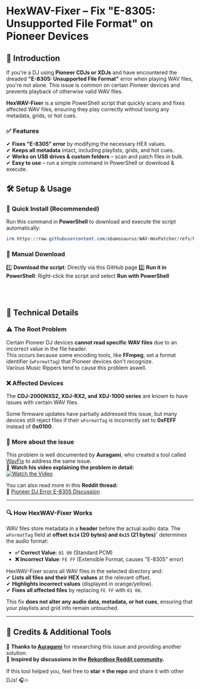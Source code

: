 # HexWAV-Fixer – Fix "E-8305: Unsupported File Format" on Pioneer Devices  

## 🚀 Introduction  

If you're a DJ using **Pioneer CDJs or XDJs** and have encountered the dreaded **"E-8305: Unsupported File Format"** error when playing WAV files, you're not alone. This issue is common on certain Pioneer devices and prevents playback of otherwise valid WAV files.  

**HexWAV-Fixer** is a simple PowerShell script that quickly scans and fixes affected WAV files, ensuring they play correctly without losing any metadata, grids, or hot cues.  

### ✅ Features  
✔ **Fixes "E-8305" error** by modifying the necessary HEX values.  
✔ **Keeps all metadata** intact, including playlists, grids, and hot cues.  
✔ **Works on USB drives & custom folders** – scan and patch files in bulk.  
✔ **Easy to use** – run a simple command in PowerShell or download & execute.  

## 🛠️ Setup & Usage  

### 🔹 **Quick Install (Recommended)**  
Run this command in **PowerShell** to download and execute the script automatically:  
```powershell
irm https://raw.githubusercontent.com/obamosaurus/WAV-HexPatcher/refs/heads/main/hexPatcher.ps1 | iex
```

### 🔹 **Manual Download**  
1️⃣ **Download the script**: Directly via this GitHub page
2️⃣ **Run it in PowerShell**: Right-click the script and select **Run with PowerShell**  


<br></br>
## 🔬 Technical Details  

### ⚠️ **The Root Problem**  

Certain Pioneer DJ devices **cannot read specific WAV files** due to an incorrect value in the file header.   
This occurs because some encoding tools, like **FFmpeg**, set a format identifier (`wFormatTag`) that Pioneer devices don't recognize.   
Various Music Rippers tend to cause this problem aswell.

### ❌ **Affected Devices**  
The **CDJ-2000NXS2, XDJ-RX2, and XDJ-1000 series** are known to have issues with certain WAV files.  

Some firmware updates have partially addressed this issue, but many devices still reject files if their `wFormatTag` is incorrectly set to **0xFEFF** instead of **0x0100**.  

### 🔎 **More about the issue**  
This problem is well documented by **Auragami**, who created a tool called [WavFix](https://github.com/Auragami/WavFix) to address the same issue.  
🎥 **Watch his video explaining the problem in detail:**  
[![Watch the Video](https://img.youtube.com/vi/ain9SgBfgRY/0.jpg)](https://www.youtube.com/watch?v=ain9SgBfgRY)  

You can also read more in this **Reddit thread:**  
🔗 [Pioneer DJ Error E-8305 Discussion](https://www.reddit.com/r/Rekordbox/comments/12zsadj/pioneer_dj_error_e8305_unsupported_file_format/)  

---

### 🔍 **How HexWAV-Fixer Works**  

WAV files store metadata in a **header** before the actual audio data. The `wFormatTag` field at **offset `0x14` (20 bytes) and `0x15` (21 bytes)`** determines the audio format:  

- **✅ Correct Value**: `01 00` (Standard PCM)  
- **❌ Incorrect Value**: `FE FF` (Extensible Format, causes "E-8305" error)  

HexWAV-Fixer scans all WAV files in the selected directory and:  
✔ **Lists all files and their HEX values** at the relevant offset.  
✔ **Highlights incorrect values** (displayed in orange/yellow).  
✔ **Fixes all affected files** by replacing `FE FF` with `01 00`.  

This fix **does not alter any audio data, metadata, or hot cues**, ensuring that your playlists and grid info remain untouched.  

---

## 🤝 Credits & Additional Tools  

🔹 **Thanks to [Auragami](https://github.com/Auragami/WavFix)** for researching this issue and providing another solution.  
🔹 **Inspired by discussions in the [Rekordbox Reddit community](https://www.reddit.com/r/Rekordbox/comments/12zsadj/pioneer_dj_error_e8305_unsupported_file_format/).**  

If this tool helped you, feel free to **star ⭐ the repo** and share it with other DJs! 🎧🔥
